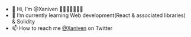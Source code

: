 - 👋 Hi, I’m @Xaniven
 👨🏽‍💻💾🧙🏽‍♂️ 
- 🌱 I’m currently learning Web development(React & associated libraries) & Solidity
- 📫 How to reach me [@Xaniven](https://twitter.com/Xaniven) on Twitter

<!---
Xaniven/Xaniven is a ✨ special ✨ repository because its `README.md` (this file) appears on your GitHub profile.
You can click the Preview link to take a look at your changes.
--->
